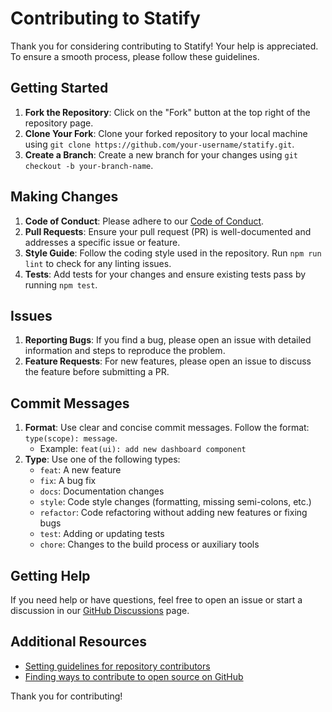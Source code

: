 # Contributing to Statify

Thank you for considering contributing to Statify! Your help is appreciated. To ensure a smooth process, please follow these guidelines.

## Getting Started

1. **Fork the Repository**: Click on the "Fork" button at the top right of the repository page.
2. **Clone Your Fork**: Clone your forked repository to your local machine using `git clone https://github.com/your-username/statify.git`.
3. **Create a Branch**: Create a new branch for your changes using `git checkout -b your-branch-name`.

## Making Changes

1. **Code of Conduct**: Please adhere to our [Code of Conduct](CODE_OF_CONDUCT.md).
2. **Pull Requests**: Ensure your pull request (PR) is well-documented and addresses a specific issue or feature.
3. **Style Guide**: Follow the coding style used in the repository. Run `npm run lint` to check for any linting issues.
4. **Tests**: Add tests for your changes and ensure existing tests pass by running `npm test`.

## Issues

1. **Reporting Bugs**: If you find a bug, please open an issue with detailed information and steps to reproduce the problem.
2. **Feature Requests**: For new features, please open an issue to discuss the feature before submitting a PR.

## Commit Messages

1. **Format**: Use clear and concise commit messages. Follow the format: `type(scope): message`.
   - Example: `feat(ui): add new dashboard component`
2. **Type**: Use one of the following types:
   - `feat`: A new feature
   - `fix`: A bug fix
   - `docs`: Documentation changes
   - `style`: Code style changes (formatting, missing semi-colons, etc.)
   - `refactor`: Code refactoring without adding new features or fixing bugs
   - `test`: Adding or updating tests
   - `chore`: Changes to the build process or auxiliary tools

## Getting Help

If you need help or have questions, feel free to open an issue or start a discussion in our [GitHub Discussions](https://github.com/AkashJana18/statify/discussions) page.

## Additional Resources

- [Setting guidelines for repository contributors](https://docs.github.com/en/communities/setting-up-your-project-for-healthy-contributions/setting-guidelines-for-repository-contributors)
- [Finding ways to contribute to open source on GitHub](https://docs.github.com/en/get-started/exploring-projects-on-github/finding-ways-to-contribute-to-open-source-on-github)

Thank you for contributing!
